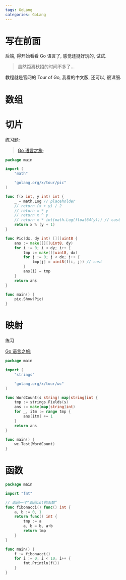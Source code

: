 ```yaml
---
tags: GoLang
categories: GoLang
---
```


# 写在前面

后端, 得开始看看 Go 语言了, 感觉还挺好玩的, 试试. 

>   虽然距离秋招的时间不多了...

教程就是官网的 Tour of Go, 我看的中文版, 还可以, 很详细. 



# 数组







# 切片





练习题:

>   [Go 语言之旅](https://tour.go-zh.org/moretypes/18);

```go
package main

import (
	"math"

	"golang.org/x/tour/pic"
)

func f(x int, y int) int {
	_ = math.Log // placeholder
	// return (x + y) / 2
	// return x * y
	// return x ^ y
	// return x * int(math.Log(float64(y))) // cast
	return x % (y + 1)
}

func Pic(dx, dy int) [][]uint8 {
	ans := make([][]uint8, dy)
	for i := 0; i < dy; i++ {
		tmp := make([]uint8, dx)
		for j := 0; j < dx; j++ {
			tmp[j] = uint8(f(i, j)) // cast
		}
		ans[i] = tmp
	}
	return ans
}

func main() {
	pic.Show(Pic)
}
```



# 映射



练习

[Go 语言之旅](https://tour.go-zh.org/moretypes/23);

```go
package main

import (
	"strings"

	"golang.org/x/tour/wc"
)

func WordCount(s string) map[string]int {
	tmp := strings.Fields(s)
	ans := make(map[string]int)
	for _, itm := range tmp {
		ans[itm] += 1
	}
	return ans
}

func main() {
	wc.Test(WordCount)
}
```





# 函数



```go
package main

import "fmt"

// 返回一个“返回int的函数”
func fibonacci() func() int {
	a, b := 0, 1
	return func() int {
		tmp := a
		a, b = b, a+b
		return tmp
	}
}

func main() {
	f := fibonacci()
	for i := 0; i < 10; i++ {
		fmt.Println(f())
	}
}
```

